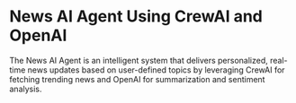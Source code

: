 # News AI Agent Using CrewAI and OpenAI
The News AI Agent is an intelligent system that delivers personalized, real-time news updates based on user-defined topics by leveraging CrewAI for fetching trending news and OpenAI for summarization and sentiment analysis.
